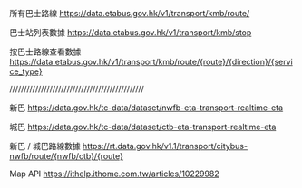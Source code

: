 所有巴士路線
https://data.etabus.gov.hk/v1/transport/kmb/route/

巴士站列表數據
https://data.etabus.gov.hk/v1/transport/kmb/stop

按巴士路線查看數據
https://data.etabus.gov.hk/v1/transport/kmb/route/{route}/{direction}/{service_type}

///////////////////////////////////////////////

新巴
https://data.gov.hk/tc-data/dataset/nwfb-eta-transport-realtime-eta

城巴
https://data.gov.hk/tc-data/dataset/ctb-eta-transport-realtime-eta

新巴 / 城巴路線數據
https://rt.data.gov.hk/v1.1/transport/citybus-nwfb/route/{nwfb/ctb}/{route}

Map API
https://ithelp.ithome.com.tw/articles/10229982